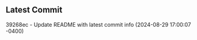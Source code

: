 
## Latest Commit
39268ec - Update README with latest commit info (2024-08-29 17:00:07 -0400) <Yunxi-Zhou>
